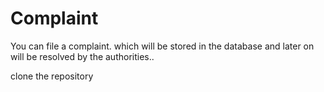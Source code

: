 # Complaint
You can file a complaint. which will be stored in the database and later on will be resolved by the authorities..

clone the repository

